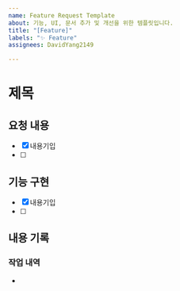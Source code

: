 ```yaml
---
name: Feature Request Template
about: 기능, UI, 문서 추가 및 개선을 위한 템플릿입니다.
title: "[Feature]"
labels: "✨ Feature"
assignees: DavidYang2149

---
```


# 제목
## 요청 내용
- [x] 내용기입
- [ ] 

## 기능 구현
- [x] 내용기입
- [ ] 

## 내용 기록
### 작업 내역
-
